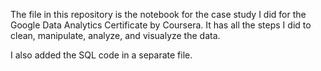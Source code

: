 The file in this repository is the notebook for the case study I did for the Google Data Analytics Certificate by Coursera. It has all the steps I did to clean, manipulate, analyze, and visualyze the data. 

I also added the SQL code in a separate file.
